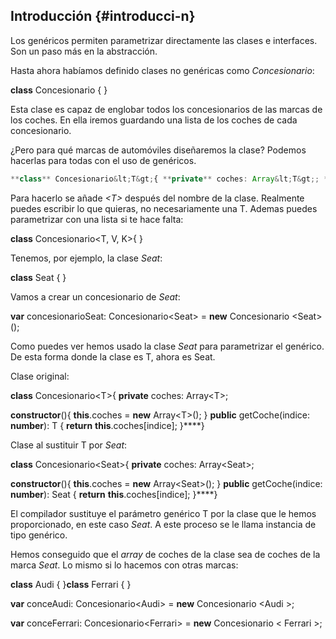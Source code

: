 ## Introducción {#introducci-n}

Los genéricos permiten parametrizar directamente las clases e interfaces. Son un paso más en la abstracción.

Hasta ahora habíamos definido clases no genéricas como _Concesionario_:

**class** Concesionario { }

Esta clase es capaz de englobar todos los concesionarios de las marcas de los coches. En ella iremos guardando una lista de los coches de cada concesionario.

¿Pero para qué marcas de automóviles diseñaremos la clase? Podemos hacerlas para todas con el uso de genéricos.

```ts
**class** Concesionario&lt;T&gt;{ **private** coches: Array&lt;T&gt;; **constructor**(){ **this**.coches = **new** Array&lt;T&gt;(); } **public** getCoche(indice: **number**): T { **return** **this**.coches[indice]; }****}
```

Para hacerlo se añade _&lt;T&gt;_ después del nombre de la clase. Realmente puedes escribir lo que quieras, no necesariamente una T. Ademas puedes parametrizar con una lista si te hace falta:

**class** Concesionario<T, V, K>{ }

Tenemos, por ejemplo, la clase _Seat_:

**class** Seat { }

Vamos a crear un concesionario de _Seat_:

**var** concesionarioSeat: Concesionario&lt;Seat&gt; = **new** Concesionario &lt;Seat&gt;();

Como puedes ver hemos usado la clase _Seat_ para parametrizar el genérico. De esta forma donde la clase es T, ahora es Seat.

Clase original:

**class** Concesionario&lt;T&gt;{ **private** coches: Array&lt;T&gt;;

**constructor**(){ **this**.coches = **new** Array&lt;T&gt;(); } **public** getCoche(indice: **number**): T { **return** **this**.coches[indice]; }****}

Clase al sustituir T por _Seat_:

**class** Concesionario&lt;Seat&gt;{ **private** coches: Array&lt;Seat&gt;;

**constructor**(){ **this**.coches = **new** Array&lt;Seat&gt;(); } **public** getCoche(indice: **number**): Seat { **return** **this**.coches[indice]; }****}

El compilador sustituye el parámetro genérico T por la clase que le hemos proporcionado, en este caso _Seat_. A este proceso se le llama instancia de tipo genérico.

Hemos conseguido que el _array_ de coches de la clase sea de coches de la marca _Seat_. Lo mismo si lo hacemos con otras marcas:

**class** Audi { }**class** Ferrari { }

**var** conceAudi: Concesionario&lt;Audi&gt; = **new** Concesionario &lt;Audi &gt;;

**var** conceFerrari: Concesionario&lt;Ferrari&gt; = **new** Concesionario < Ferrari >;